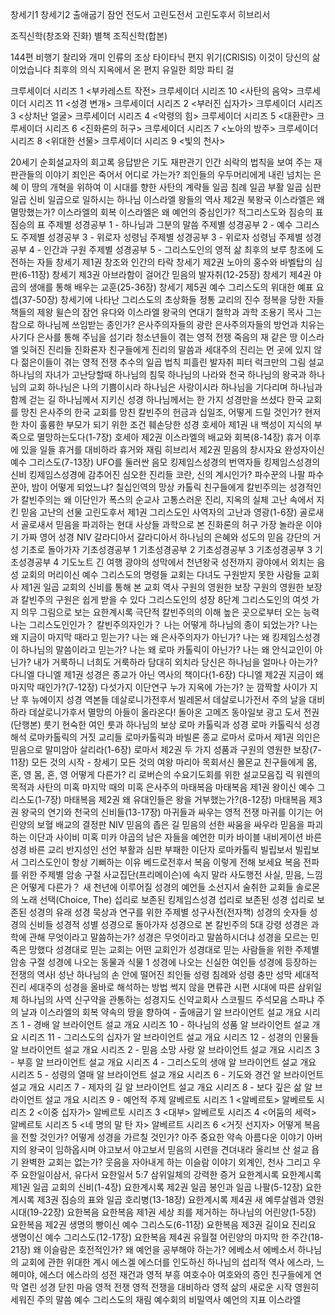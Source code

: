 
창세기1
창세기2
출애굽기
잠언
전도서
고린도전서
고린도후서
히브리서

조직신학(창조와 진화) 별책
조직신학(합본)

144편 비행기
찰리와 개미
인류의 조상
타이타닉
편지
위기(CRISIS)
이것이 당신의 삶이었습니다
최후의 의식
지옥에서 온 편지
유일한 희망
파티 걸

크루세이더 시리즈 1 <부카레스트 작전>
크루세이더 시리즈 10 <사탄의 음악>
크루세이더 시리즈 11 <성경 변개>
크루세이더 시리즈 2 <부러진 십자가>
크루세이더 시리즈 3 <상처난 얼굴>
크루세이더 시리즈 4 <악령의 힘>
크루세이더 시리즈 5 <대환란>
크루세이더 시리즈 6 <진화론의 허구>
크루세이더 시리즈 7 <노아의 방주>
크루세이더 시리즈 8 <위대한 선물>
크루세이더 시리즈 9 <빛의 천사>

20세기 순회설교자의 회고록
응답받은 기도
재판관기 인간 쇠락의 법칙을 보여 주는 재판관들의 이야기
죄인은 죽어서 어디로 가는가?
죄인들의 우두머리에게 내린 넘치는 은혜
이 땅의 개혁을 위하여
이 시대를 향한 사탄의 계략들
일곱 침례
일곱 부활
일곱 심판
일곱 신비
일곱으로 일하시는 하나님
이스라엘 왕들의 역사 제2권 북왕국 이스라엘은 왜 멸망했는가?
이스라엘의 회복
이스라엘은 왜 예언의 중심인가?
적그리스도와 짐승의 표
짐승의 표
주제별 성경공부 1 - 하나님과 그분의 말씀
주제별 성경공부 2 - 예수 그리스도
주제별 성경공부 3 - 위로자 성령님
주제별 성경공부 3 - 위로자 성령님
주제별 성경공부 4 - 인간과 구원
주제별 성경공부 5 - 그리스도인의 영적 삶
최후의 보루
창조에 도전하는 자들
창세기 제1권 창조와 인간의 타락
창세기 제2권 노아의 홍수와 바벨탑의 심판(6-11장)
창세기 제3권 아브라함이 걸어간 믿음의 발자취(12-25장)
창세기 제4권 야곱의 생애를 통해 배우는 교훈(25-36장)
창세기 제5권 예수 그리스도의 위대한 예표 요셉(37-50장)
창세기에 나타난 그리스도의 초상화들
정통 교리의 진수
정복을 당한 자들
책들의 제왕
윌슨의 잠언
유다와 이스라엘 왕국의 연대기
철학과 과학
조용기 목사 그는 참으로 하나님께 쓰임받는 종인가?
은사주의자들의 광란
은사주의자들의 방언과 치유는 사기다
은사를 통해 주님을 섬기라
청소년들이 겪는 영적 전쟁
죽음의 재 같은 땅 이스라엘
잊혀진 진리들
진화론자 친구들에게
진리의 말씀과 세대주의
진리는 먼 곳에 있지 않다
젊은이들이 겪는 영적 전쟁
추수의 일곱 법칙
피흘린 발자취
피터 럭크만의 그림 설교
하나님의 자녀가 고난당할때
하나님의 침묵
하나님의 나라와 천국
하나님의 왕국과 하나님의 교회
하나님은 나의 기쁨이시라
하나님은 사랑이시라
하나님을 기다리며
하나님과 함께 걷는 길
하나님께서 지키신 성경
하나님께서는 한 가지 성경만을 쓰셨다
한국 교회를 망친 은사주의
한국 교회를 망친 칼빈주의
헌금과 십일조, 어떻게 드릴 것인가?
현저한 차이
훌륭한 부모가 되기 위한 조건
훼손당한 성경
호세아 제1권 내 백성이 지식의 부족으로 멸망하는도다(1-7장)
호세아 제2권 이스라엘의 배교와 회복(8-14장)
휴거 이후에 있을 일들
휴거를 대비하라
휴거와 재림
히브리서 제2권 믿음의 창시자요 완성자이신 예수 그리스도(7-13장)
UFO를 둘러싼 음모
킹제임스성경의 번역자들
킹제임스성경의 신비
킹제임스성경에 감추어진 심오한 진리들
코란, 신의 계시인가?
파수꾼의 나팔
파수꾼아, 밤이 어떻게 되었느냐?
칠십인역의 망상
카톨릭 친구들에게
칼빈주의는 성경적인가
칼빈주의는 왜 이단인가
폭스의 순교사
고통스러운 진리, 지옥의 실체
고난 속에서 지킨 믿음
고난의 선물
고린도후서 제1권 그리스도인 사역자의 고난과 영광(1-6장)
골로새서
골로새서 믿음을 파괴하는 현대 사상들
과학으로 본 진화론의 허구
가장 놀라운 이야기
가짜 영어 성경 NIV
갈라디아서
갈라디아서 하나님의 은혜와 성도의 믿음
강단의 거성
기초로 돌아가자
기초성경공부 1
기초성경공부 2
기초성경공부 3
기초성경공부 3
기초성경공부 4
기도노트
긴 여행
광야의 성막에서 천년왕국 성전까지
광야에서 외치는 음성
교회의 머리이신 예수 그리스도의 명령들
교회는 다녀도 구원받지 못한 사람들
교회사 제1권 일곱 교회의 신비를 통해 본 교회 역사
구원의 영원한 보장
구원의 영원한 보장과 칼빈주의
구원은 쉽게 받을 수 있다
그리스도인의 성장 8단계
그리스도인의 여섯 가지 의무
그림으로 보는 요한계시록
극단적 칼빈주의의 이해
높은 곳으로부터 오는 능력
나는 그리스도인인가？ 칼빈주의자인가？
나는 어떻게 하나님의 종이 되었는가?
나는 왜 지금이 마지막 때라고 믿는가?
나는 왜 은사주의자가 아닌가?
나는 왜 킹제임스성경이 하나님의 말씀이라고 믿는가?
나는 왜 로마 카톨릭이 아닌가?
나는 왜 안식교인이 아닌가?
내가 거룩하니 너희도 거룩하라
담대히 외치라
당신은 하나님을 얼마나 아는가?
다니엘
다니엘 제1권 성경은 종교가 아닌 역사의 책이다(1-6장)
다니엘 제2권 지금이 왜 마지막 때인가?(7-12장)
다섯가지 이단연구
누가 지옥에 가는가?
눈 깜짝할 사이가 지난 후
뉴에이지 성경 역본들
데살로니가전후서 빌레몬서
데살로니가전서 주의 날을 대비하라
데살로니가후서 멸망의 아들이 올라온다!
돌아온 고메즈
동아일보 광고 도서 전권(단행본)
룻기 현숙한 여인 룻과 하나님의 보상
로마 카톨릭과 성경
로마 카톨릭식 성경해석
로마카톨릭의 거짓 교리들
로마카톨릭과 바빌론 종교
로마서
로마서 제1권 의인은 믿음으로 말미암아 살리라(1-6장)
로마서 제2권 두 가지 성품과 구원의 영원한 보장(7-11장)
모든 것의 시작 - 창세기
모든 것의 여왕 마리아
목회서신
몰몬교 친구들에게
몸, 혼, 영
몸, 혼, 영 어떻게 다른가?
리 로버슨의 수요기도회를 위한 설교모음집
릭 워렌의 목적과 사탄의 미혹
마지막 때의 미혹 은사주의
마태복음
마태복음 제1권 왕이신 예수 그리스도(1-7장)
마태복음 제2권 왜 유대인들은 왕을 거부했는가?(8-12장)
마태복음 제3권 왕국의 연기와 천국의 신비들(13-17장)
마귀들과 싸우는 영적 전쟁
마귀를 이기는 어린양의 보혈
배교의 결정판 NIV
믿음의 좁은 길
믿음의 선한 싸움을 싸우라
믿음을 파괴하는 이단과 사이비
미혹
미카 야곱의 남은 자들을 예언한 미카
바이블 내비게이션
바른 성경 바른 교리
반지성인 선언
부활과 심판
부패한 이단자 로마카톨릭
빌립보서
빌립보서 그리스도인이 항상 기뻐하는 이유
베드로전후서
복음 이렇게 전해 보세요
복음 전파를 위한 주제별 암송 구절
사교집단(프리메이슨)에 속지 말라
사도행전
사실, 믿음, 느낌은 어떻게 다른가？
새 천년에 이루어질 성경의 예언들
소선지서
술취한 교회들
솔로몬의 노래
선택(Choice, The)
섭리로 보존된 킹제임스성경
섭리로 보존된 성경
섭리로 보존된 성경의 유래
성경 묵상과 연구를 위한 주제별 성구사전(전자책)
성경의 숫자들
성경의 신비들
성경적 성별
성경으로 돌아가자
성경으로 본 칼빈주의 5대 강령
성경은 과학에 관해 무엇이라고 말씀하는가?
성경은 무엇이라고 말씀하시더냐
성경을 모르는 민족은 망했다
성경대로 믿는 교회는 어떤 교회인가
성경대로 믿는 사람들을 위한 주제별 암송 구절
성경에 나오는 동물과 식물 1
성경에 나오는 신실한 여인들
성경에 등장하는 전쟁의 역사Ⅰ
성난 하나님의 손 안에 떨어진 죄인들
성령 침례와 성령 충만
성막
세대적 진리
세대주의 성경을 올바로 해석하는 방법
썩지 않을 면류관
시편
시대에 따른 삼위일체 하나님의 사역
신구약을 관통하는 성경지도
신약교회사
스코필드 주석모음
스파냐 주의 날과 이스라엘의 회복
약속의 땅을 향하여 - 출애굽기
알 브라이언트 설교 개요 시리즈 1 - 경배
알 브라이언트 설교 개요 시리즈 10 - 하나님의 성품
알 브라이언트 설교 개요 시리즈 11 - 그리스도의 십자가
알 브라이언트 설교 개요 시리즈 12 - 성경의 인물들
알 브라이언트 설교 개요 시리즈 2 - 믿음 소망 사랑
알 브라이언트 설교 개요 시리즈 3 - 부흥
알 브라이언트 설교 개요 시리즈 4 - 그리스도의 생애
알 브라이언트 설교 개요 시리즈 5 - 성령의 열매
알 브라이언트 설교 개요 시리즈 6 - 기도와 경건
알 브라이언트 설교 개요 시리즈 7 - 제자의 길
알 브라이언트 설교 개요 시리즈 8 - 보다 깊은 삶
알 브라이언트 설교 개요 시리즈 9 - 예언적 주제
알베르토 시리즈 1 <알베르토>
알베르토 시리즈 2 <이중 십자가>
알베르토 시리즈 3 <대부>
알베르토 시리즈 4 <어둠의 세력>
알베르토 시리즈 5 <네 명의 말 탄 자>
알베르트 시리즈 6 <거짓 선지자>
어떻게 복음을 전할 것인가?
어떻게 성경을 가르칠 것인가?
아주 중요한 약속
아름다운 이야기
아버지의 왕국이 임하옵시며
야고보서
야고보서 믿음의 시련을 견뎌내라
올리브 산 설교
욥기
완벽한 교회는 없는가?
웃음을 자아내게 하는 이슬람 이야기
외계인, 천사 그리고 우주
요한일이삼서, 유다서
요한일서 5:7 삼위일체의 강력한 증거
요한계시록
요한계시록 제1권 일곱 교회의 신비(1-4장)
요한계시록 제2권 일곱 봉인과 일곱 나팔(5-12장)
요한계시록 제3권 짐승의 표와 일곱 호리병(13-18장)
요한계시록 제4권 새 예루살렘과 영원 시대(19-22장)
요한복음
요한복음 제1권 세상 죄를 제거하는 하나님의 어린양(1-5장)
요한복음 제2권 생명의 빵이신 예수 그리스도(6-11장)
요한복음 제3권 길이요 진리요 생명이신 예수 그리스도(12-17장)
요한복음 제4권 유월절 어린양의 마지막 한 주간(18-21장)
왜 이슬람은 호전적인가?
왜 예언을 공부해야 하는가?
에베소서
에베소서 하나님의 교회에 관한 위대한 계시
에스겔
에스더를 인도하신 하나님의 섭리적 역사
에스라, 느헤미야, 에스더
에스라의 성전 재건과 영적 부흥
여호수아
여호와의 증인 친구들에게
연막
열린 성경 닫힌 마음
영적 전쟁
영적 전쟁을 대비하라
영적 삶의 새로운 시작
영원히 세워진 주의 말씀
예수 그리스도의 재림
예수회의 비밀역사
예언의 지표 이스라엘